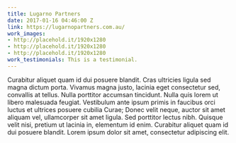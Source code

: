 ```yaml
---
title: Lugarno Partners
date: 2017-01-16 04:46:00 Z
link: https://lugarnopartners.com.au/
work_images:
- http://placehold.it/1920x1280
- http://placehold.it/1920x1280
- http://placehold.it/1920x1280
work_testimonials: This is a testimonial.
---
```


Curabitur aliquet quam id dui posuere blandit. Cras ultricies ligula sed magna dictum porta. Vivamus magna justo, lacinia eget consectetur sed, convallis at tellus. Nulla porttitor accumsan tincidunt. Nulla quis lorem ut libero malesuada feugiat. Vestibulum ante ipsum primis in faucibus orci luctus et ultrices posuere cubilia Curae; Donec velit neque, auctor sit amet aliquam vel, ullamcorper sit amet ligula. Sed porttitor lectus nibh. Quisque velit nisi, pretium ut lacinia in, elementum id enim. Curabitur aliquet quam id dui posuere blandit. Lorem ipsum dolor sit amet, consectetur adipiscing elit.